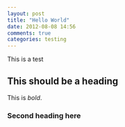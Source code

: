 ```yaml
---
layout: post
title: "Hello World"
date: 2012-08-08 14:56
comments: true
categories: testing
---
```


This is a test

## This should be a heading
This is *bold*.

### Second heading here
